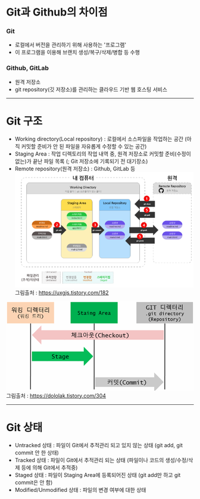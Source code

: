 # Git과 Github의 차이점
### Git
- 로컬에서 버전을 관리하기 위해 사용하는 '프로그램' 
- 이 프로그램을 이용해 브랜치 생성/복구/삭제/병합 등 수행 

### Github, GitLab
- 원격 저장소 
- git repository(깃 저장소)를 관리하는 클라우드 기반 웹 호스팅 서비스 

***
# Git 구조
- Working directory(Local repository) : 로컬에서 소스파일을 작업하는 공간 (아직 커밋할 준비가 안 된 파일을 자유롭게 수정할 수 있는 공간) 
- Staging Area : 작업 디렉토리의 작업 내역 중, 원격 저장소로 커밋할 준비(수정이 없는)가 끝난 파일 목록 (; Git 저장소에 기록되기 전 대기장소) 
- Remote repository(원격 저장소) : Github, GitLab 등 
![](img/2022-03-01-00-41-43.png)  
그림출처 : https://uxgjs.tistory.com/182 

![](img/2022-03-01-02-06-17.png)  
그림출처 : https://dololak.tistory.com/304 

***
# Git 상태
- Untracked 상태 : 파일이 Git에서 추적관리 되고 있지 않는 상태 (git add, git commit 안 한 상태) 
- Tracked 상태 : 파일이 Git에서 추적관리 되는 상태 (파일이나 코드의 생성/수정/삭제 등에 의해 Git에서 추적중) 
- Staged 상태 :  파일이 Staging Area에 등록되어진 상태 (git add만 하고 git commit은 안 함) 
- Modified/Unmodified 상태 : 파일의 변경 여부에 대한 상태 